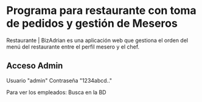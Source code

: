 # Programa para restaurante con toma de pedidos y gestión de Meseros

Restaurante | BizAdrian es una aplicación web que gestiona el orden del menú del restaurante entre el perfil mesero y el chef.

## Acceso Admin
Usuario "admin"
Contraseña "1234abcd.."

Para ver los empleados:
Busca en la BD
